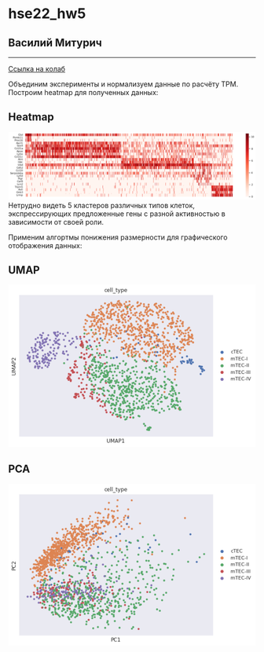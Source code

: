 # hse22_hw5
## Василий Митурич

-----

[Ссылка на колаб](https://colab.research.google.com/drive/128_aV1H4ZCgnTxsjKyajVRZiueK6-We7?usp=sharing)

Объединим эксперименты и нормализуем данные по расчёту TPM. Построим heatmap для полученных данных:

## Heatmap
![alt](/img/heatmap.png)
Нетрудно видеть 5 кластеров различных типов клеток, экспрессирующих предложенные гены с разной активностью в зависимости от своей роли.


Применим алгортмы понижения размерности для графического отображения данных:

## UMAP
![alt](/img/umap.png)

## PCA
![alt](/img/pca.png)

